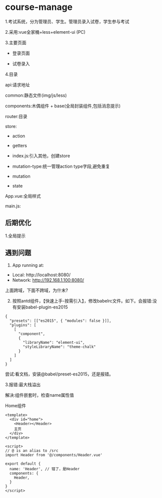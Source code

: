 # course-manage

1.考试系统，分为管理员、学生。管理员录入试卷，学生参与考试

2.采用:vue全家桶+less+element-ui (PC)

3.主要页面

* 登录页面

* 试卷录入

4.目录

api:请求地址

common:静态文件(img/js/less)

components:木偶组件 + base(全局封装组件,包括消息提示)

router:目录

store:

* action

* getters

* index.js:引入其他，创建store

* mutation-type:统一管理action type字段,避免重复

* mutation

* state

App.vue:全局样式

main.js:

## 后期优化

1.全局提示

## 遇到问题

1. App running at:
  - Local:   http://localhost:8080/
  - Network: http://192.168.1.100:8080/

  上面跨域，下面不跨域，为什末?

2. 按照antd组件，【快速上手-按需引入】，修改babelrc文件。如下。会报错:没有安装babel-plugin-es2015

```
{
  "presets": [["es2015", { "modules": false }]],
  "plugins": [
    [
      "component",
      {
        "libraryName": "element-ui",
        "styleLibraryName": "theme-chalk"
      }
    ]
  ]
}
```

尝试:看文档，安装@babel/preset-es2015，还是报错。

3.报错:最大栈溢出

解决:组件嵌套时，检查name属性值

Home组件

```
<template>
  <div id="home">
    <Header></Header>
    主页
  </div>
</template>

<script>
// @ is an alias to /src
import Header from '@/components/Header.vue'

export default {
  name: 'Header', // 错了，是Header
  components: {
    Header,
  }
}
</script>
```

